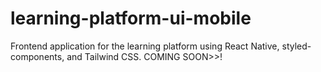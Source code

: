 # learning-platform-ui-mobile
Frontend application for the learning platform using React Native, styled-components, and Tailwind CSS. COMING SOON>>!
